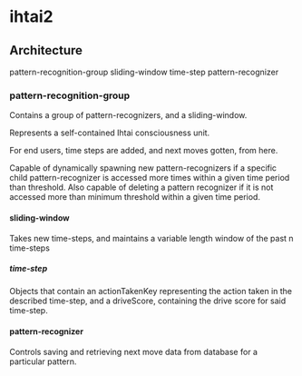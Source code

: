 # ihtai2

## Architecture
pattern-recognition-group
  sliding-window
    time-step
  pattern-recognizer

### pattern-recognition-group
Contains a group of pattern-recognizers, and a sliding-window.

Represents a self-contained Ihtai consciousness unit.

For end users, time steps are added, and next moves gotten, from here.

Capable of dynamically spawning new pattern-recognizers if a specific child pattern-recognizer is 
accessed more times within a given time period than threshold. Also capable of deleting a pattern recognizer
if it is not accessed more than minimum threshold within a given time period.

#### sliding-window
Takes new time-steps, and maintains a variable length window of the past n time-steps


##### time-step
Objects that contain an actionTakenKey representing the action taken in the described time-step,
and a driveScore, containing the drive score for said time-step.


#### pattern-recognizer
Controls saving and retrieving next move data from database for a particular pattern. 
